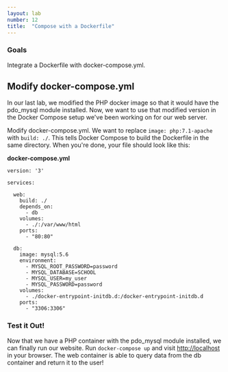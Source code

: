 ```yaml
---
layout: lab
number: 12
title:  "Compose with a Dockerfile"
---
```


### Goals
Integrate a Dockerfile with docker-compose.yml.

## Modify docker-compose.yml

In our last lab, we modified the PHP docker image so that it would have the
pdo_mysql module installed. Now, we want to use that modified version in the
Docker Compose setup we've been working on for our web server.

Modify docker-compose.yml. We want to replace `image: php:7.1-apache` with
`build: ./`. This tells Docker Compose to build the Dockerfile in the same
directory. When you're done, your file should look like this:

**docker-compose.yml**

```
version: '3'

services:

  web:
    build: ./
    depends_on:
      - db
    volumes:
      - ./:/var/www/html
    ports:
      - "80:80"

  db:
    image: mysql:5.6
    environment:
      - MYSQL_ROOT_PASSWORD=password
      - MYSQL_DATABASE=SCHOOL
      - MYSQL_USER=my_user
      - MYSQL_PASSWORD=password
    volumes:
      - ./docker-entrypoint-initdb.d:/docker-entrypoint-initdb.d
    ports:
      - "3306:3306"
```

### Test it Out!

Now that we have a PHP container with the pdo_mysql module installed, we can
finally run our website. Run `docker-compose up` and visit
[http://localhost](http://localhost) in your browser. The web container is able
to query data from the db container and return it to the user!

